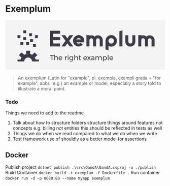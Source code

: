 # Exemplum

![Exemplum](./logo.png)


> An exemplum (Latin for "example", pl. exempla, exempli gratia = "for example", abbr.: e.g.) an example or model, especially a story told to illustrate a moral point.

### Todo

Things we need to add to the readme

1. Talk about how to structure folders structure things around features not concepts e.g. billing not entities this should be reflected in tests as well
2. Things we do when we read compared to what we do when we write
3. Test framework use of shouldly as a better model for assertions


## Docker 

Publish project
`dotnet publish .\src\QandA\QandA.csproj -o ./publish`
Build Container
`docker build -t exemplum -f Dockerfile .`
Run container
`docker run -d -p 8080:80 --name myapp exemplum`
